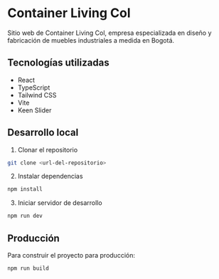 # Container Living Col

Sitio web de Container Living Col, empresa especializada en diseño y fabricación de muebles industriales a medida en Bogotá.

## Tecnologías utilizadas

- React
- TypeScript
- Tailwind CSS
- Vite
- Keen Slider

## Desarrollo local

1. Clonar el repositorio
```bash
git clone <url-del-repositorio>
```

2. Instalar dependencias
```bash
npm install
```

3. Iniciar servidor de desarrollo
```bash
npm run dev
```

## Producción

Para construir el proyecto para producción:

```bash
npm run build
```